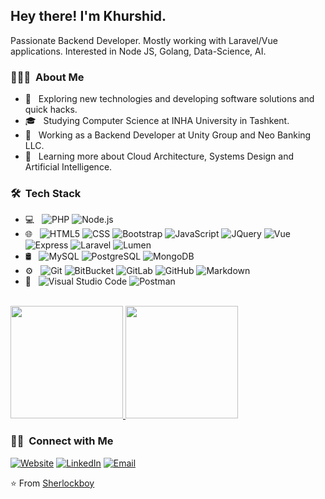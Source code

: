<h2> Hey there! I'm Khurshid.</h2>
    Passionate Backend Developer. Mostly working with Laravel/Vue applications. Interested in Node JS, Golang, Data-Science, AI.
<h3> 👨🏻‍💻 &nbsp;About Me </h3>

- 🤔 &nbsp; Exploring new technologies and developing software solutions and quick hacks.
- 🎓 &nbsp; Studying Computer Science at INHA University in Tashkent.
- 💼 &nbsp; Working as a Backend Developer at Unity Group and Neo Banking LLC.
- 🌱 &nbsp; Learning more about Cloud Architecture, Systems Design and Artificial Intelligence.

<h3> 🛠 &nbsp;Tech Stack</h3>

- 💻 &nbsp;
  ![PHP](https://img.shields.io/badge/-PHP-333333?style=flat&logo=php)
  ![Node.js](https://img.shields.io/badge/-NodeJS-333333?style=flat&logo=node.js)
- 🌐 &nbsp;
  ![HTML5](https://img.shields.io/badge/-HTML5-333333?style=flat&logo=HTML5)
  ![CSS](https://img.shields.io/badge/-CSS-333333?style=flat&logo=CSS3&logoColor=1572B6)
  ![Bootstrap](https://img.shields.io/badge/-Bootstrap-333333?style=flat&logo=bootstrap&logoColor=563D7C)
  ![JavaScript](https://img.shields.io/badge/-JavaScript-333333?style=flat&logo=javascript)
  ![JQuery](https://img.shields.io/badge/-JQuery-333333?style=flat&logo=jquery)
  ![Vue](https://img.shields.io/badge/-Vue-333333?style=flat&logo=vue.js)
  ![Express](https://img.shields.io/badge/-Express-333333?style=flat&logo=express)
  ![Laravel](https://img.shields.io/badge/-Laravel-333333?style=flat&logo=laravel)
  ![Lumen](https://img.shields.io/badge/-Lumen-333333?style=flat&logo=lumen)
- 🛢 &nbsp;
  ![MySQL](https://img.shields.io/badge/-MySQL-333333?style=flat&logo=mysql)
  ![PostgreSQL](https://img.shields.io/badge/-PostgreSQL-333333?style=flat&logo=postgresql)
  ![MongoDB](https://img.shields.io/badge/-MongoDB-333333?style=flat&logo=mongodb)
- ⚙️ &nbsp;
  ![Git](https://img.shields.io/badge/-Git-333333?style=flat&logo=git)
  ![BitBucket](https://img.shields.io/badge/-BitBucket-333333?style=flat&logo=bitbucket)
  ![GitLab](https://img.shields.io/badge/-GitLab-333333?style=flat&logo=gitlab)
  ![GitHub](https://img.shields.io/badge/-GitHub-333333?style=flat&logo=github)
  ![Markdown](https://img.shields.io/badge/-Markdown-333333?style=flat&logo=markdown)
- 🔧 &nbsp;
  ![Visual Studio Code](https://img.shields.io/badge/-Visual%20Studio%20Code-333333?style=flat&logo=visual-studio-code&logoColor=007ACC)
  ![Postman](https://img.shields.io/badge/-Postman-333333?style=flat&logo=postman)

<br/>

<a href="https://github.com/Sherlockboy">
  <img height="180em" src="https://github-readme-stats.vercel.app/api?username=Sherlockboy&theme=buefy&show_icons=true" />
  <img height="180em" src="https://github-readme-stats.vercel.app/api/top-langs/?username=Sherlockboy&theme=buefy&layout=compact" />
</a>

<br/>

<h3> 🤝🏻 &nbsp;Connect with Me </h3>

<p>
<a href="https://sherlockboy.github.io/"><img alt="Website" src="https://img.shields.io/badge/Website-sherlockboy.github.io-blue?style=flat-square&logo=google-chrome"></a>
<a href="https://www.linkedin.com/in/khurshid-kobilov/"><img alt="LinkedIn" src="https://img.shields.io/badge/LinkedIn-KobilovKhurshid-blue?style=flat-square&logo=linkedin"></a>
<a href="mailto:kabilovhurshid5@gmail.com"><img alt="Email" src="https://img.shields.io/badge/Email-kabilovhurshid5@gmail.com-blue?style=flat-square&logo=gmail"></a>
</p>

⭐️ From [Sherlockboy](https://github.com/Sherlockboy)
